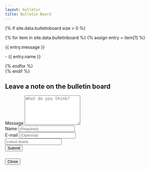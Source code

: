 ```yaml
---
layout: bulletin
title: Bulletin Board
---
```

{% if site.data.bulletinboard.size > 0 %}
<div class="bb-wrap">
  {% for item in site.data.bulletinboard %}
  {% assign entry = item[1] %}
  <div class="bb-item box-border">
    <p class="bb-item__message">{{ entry.message }}</p>
    <p class="bb-item__author">- {{ entry.name }}</p>
  </div>  
  {% endfor %}
</div>
{% endif %}

<div class="comment-form box-border">
  <h2 class="comment-form__title">Leave a note on the bulletin board</h2>
  <form class="js-form form" method="post" action="https://eggsstaticmaninstance.herokuapp.com/v2/entry/eggsrepos/brainsoup/master/bulletinboard">
   
    
  <div class="textfield">
    <label for="comment-form-message">Message
      <textarea class="textfield__input" name="fields[message]" type="text" id="comment-form-message" placeholder="What do you think?" required rows="6"></textarea>
    </label>
  </div>

  <div class="textfield narrowfield">
    <label for="comment-form-name">Name
      <input class="textfield__input" name="fields[name]" type="text" id="comment-form-name" placeholder="(Required)" required/>
    </label>
  </div>

  <div class="textfield narrowfield">
    <label for="comment-form-email">E-mail
      <input class="textfield__input" name="fields[email]" type="email" id="comment-form-email" placeholder="(Optional)"/>
    </label>
  </div>

  <div class="textfield narrowfield hp">
    <label for="hp">
      <input class="textfield__input" name="fields[hp]" id="hp" type="text" placeholder="Leave blank">
    </label>
  </div>

  <div class="frc-captcha" data-sitekey="FCMG67I39NQD4M26"></div>

  <button class="submit-button" id="comment-form-submit">
    Submit
  </button>  
  </form>
  <article class="modal">
    <div>
      <h3 class="modal-title js-modal-title"></h3>
    </div>
    <div class="mdl-card__supporting-text js-modal-text"></div>
    <div class="mdl-card__actions mdl-card--border">
      <button class="button mdl-button--colored mdl-js-button mdl-js-ripple-effect js-close-modal">Close</button>
    </div>
  </article>
</div>